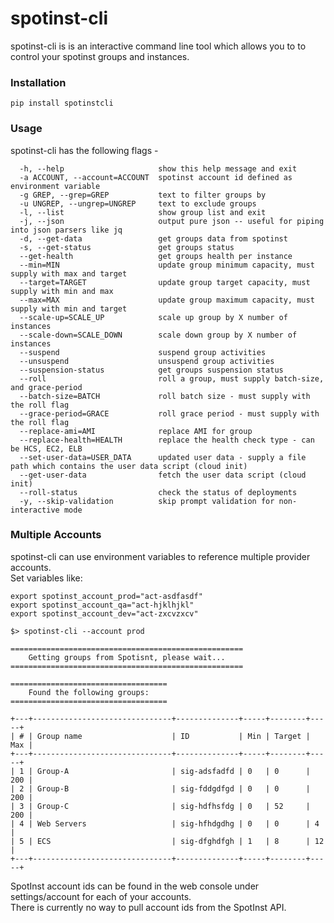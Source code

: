 # spotinst-cli
spotinst-cli is is an interactive command line tool which allows you to to control your spotinst groups and instances.

### Installation 
```
pip install spotinstcli
```

### Usage  

spotinst-cli has the following flags -
```
  -h, --help                     show this help message and exit
  -a ACCOUNT, --account=ACCOUNT  spotinst account id defined as environment variable
  -g GREP, --grep=GREP           text to filter groups by
  -u UNGREP, --ungrep=UNGREP     text to exclude groups
  -l, --list                     show group list and exit
  -j, --json                     output pure json -- useful for piping into json parsers like jq
  -d, --get-data                 get groups data from spotinst
  -s, --get-status               get groups status  
  --get-health                   get groups health per instance
  --min=MIN                      update group minimum capacity, must supply with max and target
  --target=TARGET                update group target capacity, must supply with min and max
  --max=MAX                      update group maximum capacity, must supply with min and target
  --scale-up=SCALE_UP            scale up group by X number of instances
  --scale-down=SCALE_DOWN        scale down group by X number of instances
  --suspend                      suspend group activities
  --unsuspend                    unsuspend group activities
  --suspension-status            get groups suspension status  
  --roll                         roll a group, must supply batch-size, and grace-period
  --batch-size=BATCH             roll batch size - must supply with the roll flag
  --grace-period=GRACE           roll grace period - must supply with the roll flag
  --replace-ami=AMI              replace AMI for group
  --replace-health=HEALTH        replace the health check type - can be HCS, EC2, ELB
  --set-user-data=USER_DATA      updated user data - supply a file path which contains the user data script (cloud init)
  --get-user-data                fetch the user data script (cloud init)
  --roll-status                  check the status of deployments
  -y, --skip-validation          skip prompt validation for non-interactive mode
```

### Multiple Accounts
spotinst-cli can use environment variables to reference multiple provider accounts.  
Set variables like:

    export spotinst_account_prod="act-asdfasdf"
    export spotinst_account_qa="act-hjklhjkl"
    export spotinst_account_dev="act-zxcvzxcv"

    $> spotinst-cli --account prod

    ====================================================
        Getting groups from Spotisnt, please wait...
    ====================================================
    
    ===================================
        Found the following groups:
    ===================================

    +---+-------------------------------+--------------+-----+--------+-----+
    | # | Group name                    | ID           | Min | Target | Max |
    +---+-------------------------------+--------------+-----+--------+-----+
    | 1 | Group-A                       | sig-adsfadfd | 0   | 0      | 200 |
    | 2 | Group-B                       | sig-fddgdfgd | 0   | 0      | 200 |
    | 3 | Group-C                       | sig-hdfhsfdg | 0   | 52     | 200 |
    | 4 | Web Servers                   | sig-hfhdgdhg | 0   | 0      | 4   |
    | 5 | ECS                           | sig-dfghdfgh | 1   | 8      | 12  |
    +---+-------------------------------+--------------+-----+--------+-----+

SpotInst account ids can be found in the web console under settings/account for each of your accounts.  
There is currently no way to pull account ids from the SpotInst API.  


